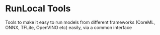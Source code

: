 # RunLocal Tools

Tools to make it easy to run models from different frameworks (CoreML, ONNX, TFLite, OpenVINO etc) easily, via a common interface 